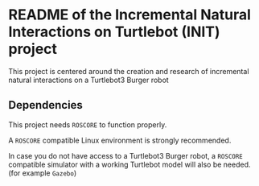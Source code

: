 # README of the Incremental Natural Interactions on Turtlebot (INIT) project #

This project is centered around the creation and research of incremental natural interactions on a Turtlebot3 Burger robot

## Dependencies

This project needs `ROSCORE` to function properly.

A `ROSCORE` compatible Linux environment is strongly recommended.

In case you do not have access to a Turtlebot3 Burger robot, a `ROSCORE` compatible simulator with a working Turtlebot model will also be needed.
(for example `Gazebo`)
